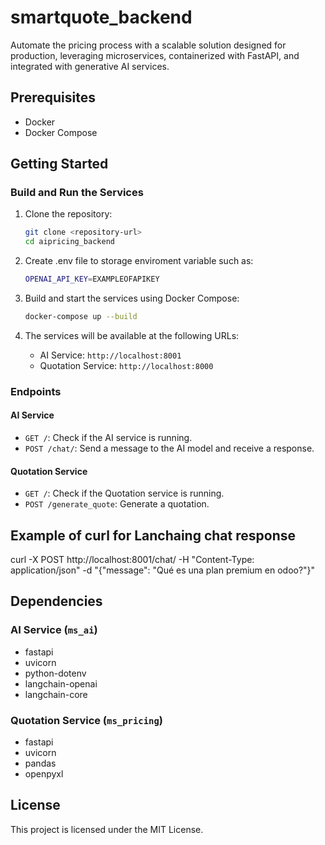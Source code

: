 # smartquote_backend
Automate the pricing process with a scalable solution designed for production, leveraging microservices, containerized with FastAPI, and integrated with generative AI services.

## Prerequisites

- Docker
- Docker Compose

## Getting Started

### Build and Run the Services

1. Clone the repository:

    ```sh
    git clone <repository-url>
    cd aipricing_backend
    ```
2. Create .env file to storage enviroment variable such as:

    ```sh
    OPENAI_API_KEY=EXAMPLEOFAPIKEY
    ```

3. Build and start the services using Docker Compose:

    ```sh
    docker-compose up --build
    ```

4. The services will be available at the following URLs:
    - AI Service: `http://localhost:8001`
    - Quotation Service: `http://localhost:8000`

### Endpoints

#### AI Service

- `GET /`: Check if the AI service is running.
- `POST /chat/`: Send a message to the AI model and receive a response.

#### Quotation Service

- `GET /`: Check if the Quotation service is running.
- `POST /generate_quote`: Generate a quotation.

## Example of curl for Lanchaing chat response

curl -X POST http://localhost:8001/chat/ -H "Content-Type: application/json" -d "{\"message\": \"Qué es una plan premium en odoo?\"}"

## Dependencies

### AI Service (`ms_ai`)

- fastapi
- uvicorn
- python-dotenv
- langchain-openai
- langchain-core

### Quotation Service (`ms_pricing`)

- fastapi
- uvicorn
- pandas
- openpyxl

## License

This project is licensed under the MIT License.
